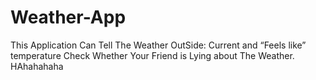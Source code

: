 # Weather-App

This Application Can Tell The Weather OutSide:
    Current and “Feels like” temperature
    Check Whether Your Friend is Lying about The Weather.
    HAhahahaha
